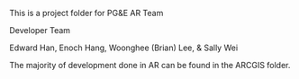 This is a project folder for PG&E AR Team

Developer Team

Edward Han,
Enoch Hang,
Woonghee (Brian) Lee, &
Sally Wei


The majority of development done in AR can be found in the ARCGIS folder.
